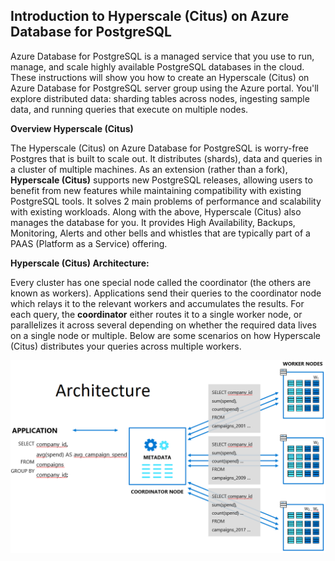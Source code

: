 Introduction to Hyperscale (Citus) on Azure Database for PostgreSQL
-------------------------------------------------------------------

Azure Database for PostgreSQL is a managed service that you use to run, manage, and scale highly available PostgreSQL databases in the cloud. These instructions will show you how to create an Hyperscale (Citus) on Azure Database for PostgreSQL server group using the Azure portal. You'll explore distributed data: sharding tables across nodes, ingesting sample data, and running queries that execute on multiple nodes.

**Overview Hyperscale (Citus)**

The Hyperscale (Citus) on Azure Database for PostgreSQL is worry-free Postgres that is built to scale out. It distributes (shards), data and queries in a cluster of multiple machines. As an extension (rather than a fork), **Hyperscale (Citus)** supports new PostgreSQL releases, allowing users to benefit from new features while maintaining compatibility with existing PostgreSQL tools. It solves 2 main problems of performance and scalability with existing workloads. Along with the above, Hyperscale (Citus) also manages the database for you. It provides High Availability, Backups, Monitoring, Alerts and other bells and whistles that are typically part of a PAAS (Platform as a Service) offering.

**Hyperscale (Citus) Architecture:**

Every cluster has one special node called the coordinator (the others are known as workers). Applications send their queries to the coordinator node which relays it to the relevant workers and accumulates the results.
For each query, the **coordinator** either routes it to a single worker node, or parallelizes it across several depending on whether the required data lives on a single node or multiple. Below are some scenarios on how Hyperscale (Citus) distributes your queries across multiple workers.

![](Images/Citus-Distributed-Aggregate.png)

